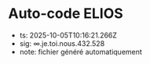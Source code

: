 # Auto-code ELIOS
- ts: 2025-10-05T10:16:21.266Z
- sig: ∞.je.toi.nous.432.528
- note: fichier généré automatiquement